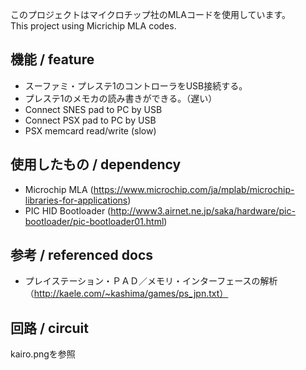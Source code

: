 このプロジェクトはマイクロチップ社のMLAコードを使用しています。  
This project using Micrichip MLA codes.

## 機能 / feature
 + スーファミ・プレステ1のコントローラをUSB接続する。
 + プレステ1のメモカの読み書きができる。（遅い）
 + Connect SNES pad to PC by USB
 + Connect PSX pad to PC by USB
 + PSX memcard read/write (slow)

## 使用したもの / dependency
 + Microchip MLA (https://www.microchip.com/ja/mplab/microchip-libraries-for-applications)
 + PIC HID Bootloader (http://www3.airnet.ne.jp/saka/hardware/pic-bootloader/pic-bootloader01.html)

## 参考 / referenced docs
 + プレイステーション・ＰＡＤ／メモリ・インターフェースの解析（http://kaele.com/~kashima/games/ps_jpn.txt）

## 回路 / circuit
 kairo.pngを参照